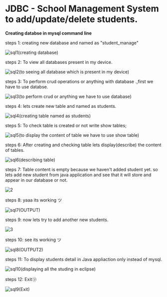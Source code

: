 # JDBC - School Management System to add/update/delete students.

**Creating databse in mysql command line**

steps 1: creating new database and named as "student_manage"

![sql1(creating database)](https://user-images.githubusercontent.com/101108540/177479283-d6958b90-6156-4614-984c-93659dc4eeb2.jpg)


steps 2: To view all databases present in my device.

![sql2(to seeing all database which is present in my device)](https://user-images.githubusercontent.com/101108540/177496541-17baf3f1-4c85-443e-8fd7-ea17c7a510bb.jpg)

steps 3: To perform crud operations or anything with database .,first we have to use databse.

![sql3(to perform crud or anything we have to use database)](https://user-images.githubusercontent.com/101108540/177479822-9dd4ac00-8b82-483b-8926-854e16062de2.jpg)

steps 4: lets create new table and named as students.

![sql4(creating table named as students)](https://user-images.githubusercontent.com/101108540/177479919-692c9589-d29a-4612-9eb8-c12084a6f4e3.jpg)

steps 5: To check table is created or not write show tables;

![sql5(to display the content of table we have to use show table)](https://user-images.githubusercontent.com/101108540/177497035-49d7108a-878e-4927-8187-325439d0406e.jpg)

steps 6: After creating and checking table lets display(describe) the content of tables.

![sql6(describing table)](https://user-images.githubusercontent.com/101108540/177497387-2f5cf78f-cd30-4962-890c-295dfcc7a1ea.jpg)

steps 7: Table content is empty because we haven't added student yet. so lets add new student from java application and see that it will store and appear in our database or not.

![2](https://user-images.githubusercontent.com/101108540/177504321-c04e6166-9983-46b0-ad93-3aa35a175842.jpg)

steps 8: yaaa its working ツ  

![sql7(OUTPUT)](https://user-images.githubusercontent.com/101108540/177498837-a08a19ee-4f70-45d6-a4e8-c86c7ae1ddd3.jpg)

steps 9: now lets try to add another new students.

![3](https://user-images.githubusercontent.com/101108540/177503384-2025597d-6197-4eb0-9af4-235cb3575f25.jpg)

steps 10: see its working ツ

![sql8(OUTPUT2)](https://user-images.githubusercontent.com/101108540/177503557-43bd8197-372a-4040-837b-883b883544a6.jpg)

steps 11: To display students detail in Java appliaction only instead of mysql.

![sql10(displaying all the studing in eclipse)](https://user-images.githubusercontent.com/101108540/177504576-70e21278-08fc-4655-a2d0-aa022325f7a9.jpg)

steps 12: Exit㋡

![sql9(Exit)](https://user-images.githubusercontent.com/101108540/177504667-dd48cca3-385f-45c1-b6fe-50e83312abca.jpg)

